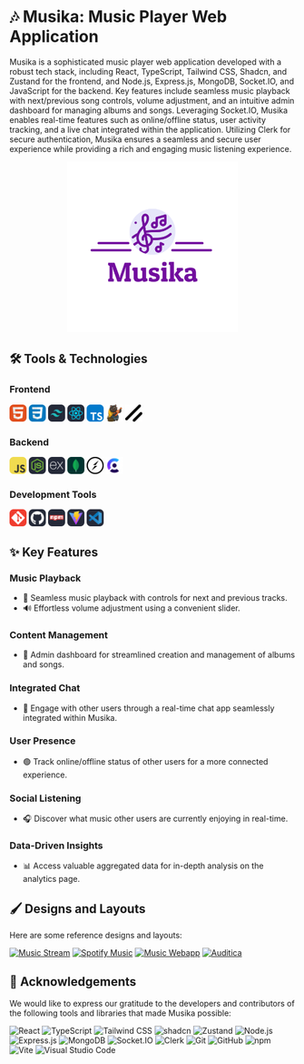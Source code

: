 # 🎶 Musika: Music Player Web Application

Musika is a sophisticated music player web application developed with a robust tech stack, including React, TypeScript, Tailwind CSS, Shadcn, and Zustand for the frontend, and Node.js, Express.js, MongoDB, Socket.IO, and JavaScript for the backend. Key features include seamless music playback with next/previous song controls, volume adjustment, and an intuitive admin dashboard for managing albums and songs. Leveraging Socket.IO, Musika enables real-time features such as online/offline status, user activity tracking, and a live chat integrated within the application. Utilizing Clerk for secure authentication, Musika ensures a seamless and secure user experience while providing a rich and engaging music listening experience.

<div align="center">
  <img src="./frontend/public/musika-logo.png" alt="Musika Logo" width="300" height="300">
</div>

## 🛠️ Tools & Technologies

### **Frontend**

<div align="left">
  <img src="./frontend/public/icons/html.png" alt="HTML" width="30" title="HTML5">
  <img src="./frontend/public/icons/css.png" alt="CSS" width="30" title="CSS3">
  <img src="./frontend/public/icons/tailwind.png" alt="Tailwind CSS" width="30" title="Tailwind CSS">
  <img src="./frontend/public/icons/react.png" alt="React" width="30" title="React">
  <img src="./frontend/public/icons/ts.png" alt="TypeScript" width="30" title="TypeScript">
  <img src="./frontend/public/icons/zustand.png" alt="Zustand" width="30" title="Zustand">
  <img src="./frontend/public/icons/shadcn.png" alt="shadcn" width="30" title="shadcn/ui">
</div>

### **Backend**

<div align="left">
  <img src="./frontend/public/icons/js.png" alt="JavaScript" width="30" title="JavaScript">
  <img src="./frontend/public/icons/node.png" alt="Node.js" width="30" title="Node.js">
  <img src="./frontend/public/icons/express.png" alt="Express.js" width="30" title="Express.js">
  <img src="./frontend/public/icons/mongodb.png" alt="MongoDB" width="30" title="MongoDB">
  <img src="./frontend/public/icons/socket.png" alt="Socket IO" width="30" title="Socket.IO">
  <img src="./frontend/public/icons/clerk.png" alt="Clerk" width="30" title="Clerk">
</div>

### **Development Tools**

<div align="left">
  <img src="./frontend/public/icons/git.png" alt="Git" width="30" title="Git">
  <img src="./frontend/public/icons/github.png" alt="Github" width="30" title="GitHub">
  <img src="./frontend/public/icons/npm.png" alt="NPM" width="30" title="npm">
  <img src="./frontend/public/icons/vite.png" alt="Vite" width="30" title="Vite">
  <img src="./frontend/public/icons/vscode.png" alt="Visual Studio Code" width="30" title="Visual Studio Code">
</div>

## ✨ Key Features

### Music Playback

- 🎵 Seamless music playback with controls for next and previous tracks.
- 🔊 Effortless volume adjustment using a convenient slider.

### Content Management

- 🎤 Admin dashboard for streamlined creation and management of albums and songs.

### Integrated Chat

- 💬 Engage with other users through a real-time chat app seamlessly integrated within Musika.

### User Presence

- 🟢 Track online/offline status of other users for a more connected experience.

### Social Listening

- 🎧 Discover what music other users are currently enjoying in real-time.

### Data-Driven Insights

- 📊 Access valuable aggregated data for in-depth analysis on the analytics page.

## 🖌️ Designs and Layouts

Here are some reference designs and layouts:

[![Music Stream](https://img.shields.io/badge/Music%20Stream-Figma-black)](<https://www.figma.com/design/SnYTU984TpKqGJ9EBJf0Vn/Music-Stream---Soundcloud-Web-Design-(Community)?node-id=2-2&p=f>)
[![Spotify Music](https://img.shields.io/badge/Spotify%20Music-Figma-black)](<https://www.figma.com/design/Zt34g8NAqDUtKMvawHum0C/Spotify-Music-UI-Design-%26-Prototype-(Community)?node-id=101-4&p=f>)
[![Music Webapp](https://img.shields.io/badge/Music%20Webapp-Figma-black)](<https://www.figma.com/design/QehoEPtQ1LCtT6NBO2ZiFu/Music-Webapp-Landing-Page-(Community)?node-id=0-1&p=f>)
[![Auditica](https://img.shields.io/badge/Auditica-Figma-black)](https://www.figma.com/design/SsgtFJgR2yOcTPmseqi2oG/Auditica?node-id=1-274)

## 🙏 Acknowledgements

We would like to express our gratitude to the developers and contributors of the following tools and libraries that made Musika possible:

<div align="left">
  <img src="https://img.shields.io/badge/React-black?logo=react" alt="React" height="30">
  <img src="https://img.shields.io/badge/TypeScript-black?logo=typescript" alt="TypeScript" height="30">
  <img src="https://img.shields.io/badge/Tailwind%20CSS-black?logo=tailwindcss" alt="Tailwind CSS" height="30">
  <img src="https://img.shields.io/badge/shadcn-black?logo=shadcn" alt="shadcn"  height="30">
  <img src="https://img.shields.io/badge/Zustand-black?logo=zustand" alt="Zustand"  height="30">
  <img src="https://img.shields.io/badge/Node.js-black?logo=nodedotjs" alt="Node.js"  height="30">
  <img src="https://img.shields.io/badge/Express-black?logo=express" alt="Express.js"  height="30">
  <img src="https://img.shields.io/badge/MongoDB-black?logo=mongodb" alt="MongoDB"  height="30">
  <img src="https://img.shields.io/badge/Socket.IO-black?logo=socketdotio" alt="Socket.IO"  height="30">
  <img src="https://img.shields.io/badge/Clerk-black?logo=clerk" alt="Clerk"  height="30">
  <img src="https://img.shields.io/badge/Git-black?logo=git" alt="Git" height="30">
  <img src="https://img.shields.io/badge/GitHub-black?logo=github" alt="GitHub" height="30">
  <img src="https://img.shields.io/badge/npm-black?logo=npm" alt="npm" height="30">
  <img src="https://img.shields.io/badge/Vite-black?logo=vite" alt="Vite" height="30">
  <img src="https://img.shields.io/badge/VS%20Code-black?logo=visualstudiocode" alt="Visual Studio Code" height="30">
</div>

